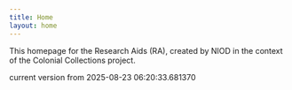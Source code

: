 ```yaml
---
title: Home
layout: home
---
```


This homepage for the Research Aids (RA), created by NIOD in the context of the Colonial Collections project. 


current version from 2025-08-23 06:20:33.681370